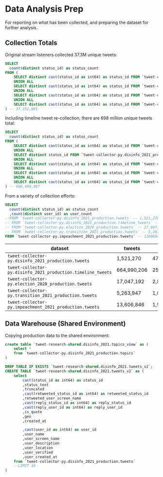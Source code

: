 
# Data Analysis Prep

For reporting on what has been collected, and preparing the dataset for further analysis.

## Collection Totals



Original stream listeners collected 37.3M unique tweets:

```sql
SELECT
  count(distinct status_id) as status_count
FROM (
    SELECT distinct cast(status_id as int64) as status_id FROM `tweet-collector-py.disinfo_2021_production.tweets`
    UNION ALL
    SELECT distinct cast(status_id as int64) as status_id FROM `tweet-collector-py.election_2020_production.tweets`
    UNION ALL
    SELECT distinct cast(status_id as int64) as status_id FROM `tweet-collector-py.transition_2021_production.tweets`
    UNION ALL
    SELECT distinct cast(status_id as int64) as status_id FROM `tweet-collector-py.impeachment_2021_production.tweets`
) -- 37,352,881
```

Including timeline tweet re-collection, there are 698 million unique tweets total:

```sql
SELECT
  count(distinct status_id) as status_count
FROM (
    SELECT distinct cast(status_id as int64) as status_id FROM `tweet-collector-py.disinfo_2021_production.tweets`
    UNION ALL
    SELECT distinct status_id FROM `tweet-collector-py.disinfo_2021_production.timeline_tweets`
    UNION ALL
    SELECT distinct cast(status_id as int64) as status_id FROM `tweet-collector-py.election_2020_production.tweets`
    UNION ALL
    SELECT distinct cast(status_id as int64) as status_id FROM `tweet-collector-py.transition_2021_production.tweets`
    UNION ALL
    SELECT distinct cast(status_id as int64) as status_id FROM `tweet-collector-py.impeachment_2021_production.tweets`
) -- 698,499,087
```

From a variety of collection efforts:

```sql
SELECT
  count(distinct status_id) as status_count
  ,count(distinct user_id) as user_count
--FROM `tweet-collector-py.disinfo_2021_production.tweets` -- 1,521,270 | 479,998
-- FROM `tweet-collector-py.disinfo_2021_production.timeline_tweets` -- 664,990,206 | 259,034
-- FROM `tweet-collector-py.election_2020_production.tweets` -- 17,047,192 | 2,806,531
-- FROM `tweet-collector-py.transition_2021_production.tweets` -- 5,263,947 | 1,012,626
FROM `tweet-collector-py.impeachment_2021_production.tweets` -- 13606846 | 1578367

```

dataset | tweets | users
--- | --- | ---
`tweet-collector-py.disinfo_2021_production.tweets` | 1,521,270 | 479,998
`tweet-collector-py.disinfo_2021_production.timeline_tweets`| 664,990,206 | 259,034
`tweet-collector-py.election_2020_production.tweets` | 17,047,192 | 2,806,531
`tweet-collector-py.transition_2021_production.tweets` | 5,263,947 | 1,012,626
`tweet-collector-py.impeachment_2021_production.tweets` | 13,606,846 | 1,578,367


## Data Warehouse (Shared Environment)

Copying production data to the shared environment:

```sql
create table `tweet-research-shared.disinfo_2021.topics_view` as (
    select *
    from `tweet-collector-py.disinfo_2021_production.topics`
)
```

```sql
DROP TABLE IF EXISTS `tweet-research-shared.disinfo_2021.tweets_v2`;
CREATE TABLE `tweet-research-shared.disinfo_2021.tweets_v2` as (
    select
        cast(status_id as int64) as status_id
        ,status_text
        ,truncated
        ,cast(retweeted_status_id as int64) as retweeted_status_id
        ,retweeted_user_screen_name
        ,cast(reply_status_id as int64) as reply_status_id
        ,cast(reply_user_id as int64) as reply_user_id
        ,is_quote
        ,geo
        ,created_at

        ,cast(user_id as int64) as user_id
        ,user_name
        ,user_screen_name
        ,user_description
        ,user_location
        ,user_verified
        ,user_created_at
    from `tweet-collector-py.disinfo_2021_production.tweets`
    --LIMIT 10
)
```

